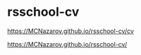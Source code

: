 # rsschool-cv

https://MCNazarov.github.io/rsschool-cv/cv

https://MCNazarov.github.io/rsschool-cv/
